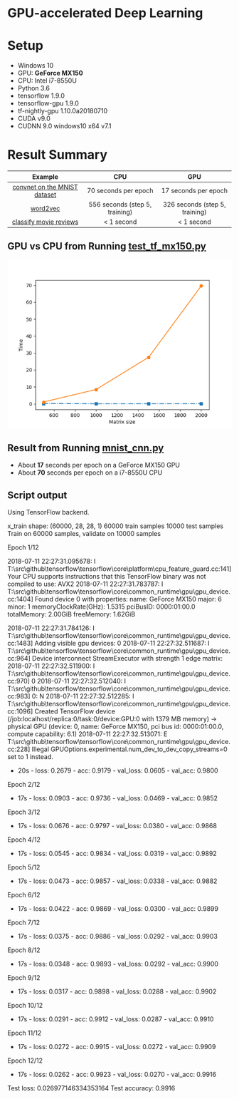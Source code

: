 # GPU-accelerated Deep Learning

Setup
======
     
 * Windows 10
 * GPU: **GeForce MX150**
 * CPU: Intel i7-8550U
 * Python 3.6
 * tensorflow 1.9.0
 * tensorflow-gpu 1.9.0
 * tf-nightly-gpu 1.10.0a20180710
 * CUDA v9.0
 * CUDNN 9.0 windows10 x64 v7.1
 
Result Summary
==============

| Example | CPU  | GPU  | 
|:------: |:---: |:---: |
| [convnet on the MNIST dataset](https://github.com/lshang0311/deeplearning-gpu/blob/master/mnist_cnn.py)  | 70 seconds per epoch  | 17 seconds per epoch  |
| [word2vec](https://github.com/lshang0311/deeplearning-gpu/blob/master/word2vec_basic.py)  | 556 seconds (step 5, training)  | 326 seconds (step 5, training)|
| [classify movie reviews](https://github.com/lshang0311/deeplearning-gpu/blob/master/classify_movie_reviews.py)  | < 1 second  | < 1 second|


GPU vs CPU from Running [test_tf_mx150.py](http://vjethava.blogspot.com/2017/11/tensorflow-on-mx150.html)
---------------------
![gpu image](gpu_vs_cpu.png "GPU vs CPU")


Result from Running [mnist_cnn.py](https://github.com/philferriere/dlwin/blob/master/mnist_cnn.py) 
---------------------
* About **17** seconds per epoch on a GeForce MX150 GPU
* About **70** seconds per epoch on a i7-8550U CPU

Script output
-
Using TensorFlow backend.

x_train shape: (60000, 28, 28, 1)
60000 train samples
10000 test samples
Train on 60000 samples, validate on 10000 samples

Epoch 1/12

2018-07-11 22:27:31.095678: I T:\src\github\tensorflow\tensorflow\core\platform\cpu_feature_guard.cc:141] Your CPU supports instructions that this TensorFlow binary was not compiled to use: AVX2
2018-07-11 22:27:31.783787: I T:\src\github\tensorflow\tensorflow\core\common_runtime\gpu\gpu_device.cc:1404] Found device 0 with properties: 
name: GeForce MX150 major: 6 minor: 1 memoryClockRate(GHz): 1.5315
pciBusID: 0000:01:00.0
totalMemory: 2.00GiB freeMemory: 1.62GiB


2018-07-11 22:27:31.784126: I T:\src\github\tensorflow\tensorflow\core\common_runtime\gpu\gpu_device.cc:1483] Adding visible gpu devices: 0
2018-07-11 22:27:32.511687: I T:\src\github\tensorflow\tensorflow\core\common_runtime\gpu\gpu_device.cc:964] Device interconnect StreamExecutor with strength 1 edge matrix:
2018-07-11 22:27:32.511900: I T:\src\github\tensorflow\tensorflow\core\common_runtime\gpu\gpu_device.cc:970]      0 
2018-07-11 22:27:32.512040: I T:\src\github\tensorflow\tensorflow\core\common_runtime\gpu\gpu_device.cc:983] 0:   N 
2018-07-11 22:27:32.512285: I T:\src\github\tensorflow\tensorflow\core\common_runtime\gpu\gpu_device.cc:1096] Created TensorFlow device (/job:localhost/replica:0/task:0/device:GPU:0 with 1379 MB memory) -> physical GPU (device: 0, name: GeForce MX150, pci bus id: 0000:01:00.0, compute capability: 6.1)
2018-07-11 22:27:32.513071: E T:\src\github\tensorflow\tensorflow\core\common_runtime\gpu\gpu_device.cc:228] Illegal GPUOptions.experimental.num_dev_to_dev_copy_streams=0 set to 1 instead.
 - 20s - loss: 0.2679 - acc: 0.9179 - val_loss: 0.0605 - val_acc: 0.9800

Epoch 2/12
 - 17s - loss: 0.0903 - acc: 0.9736 - val_loss: 0.0469 - val_acc: 0.9852

Epoch 3/12
 - 17s - loss: 0.0676 - acc: 0.9797 - val_loss: 0.0380 - val_acc: 0.9868

Epoch 4/12
 - 17s - loss: 0.0545 - acc: 0.9834 - val_loss: 0.0319 - val_acc: 0.9892

Epoch 5/12
 - 17s - loss: 0.0473 - acc: 0.9857 - val_loss: 0.0338 - val_acc: 0.9882

Epoch 6/12
 - 17s - loss: 0.0422 - acc: 0.9869 - val_loss: 0.0300 - val_acc: 0.9899

Epoch 7/12
 - 17s - loss: 0.0375 - acc: 0.9886 - val_loss: 0.0292 - val_acc: 0.9903

Epoch 8/12
 - 17s - loss: 0.0348 - acc: 0.9893 - val_loss: 0.0292 - val_acc: 0.9900

Epoch 9/12
 - 17s - loss: 0.0317 - acc: 0.9898 - val_loss: 0.0288 - val_acc: 0.9902

Epoch 10/12
 - 17s - loss: 0.0291 - acc: 0.9912 - val_loss: 0.0287 - val_acc: 0.9910

Epoch 11/12
 - 17s - loss: 0.0272 - acc: 0.9915 - val_loss: 0.0272 - val_acc: 0.9909

Epoch 12/12
 - 17s - loss: 0.0262 - acc: 0.9923 - val_loss: 0.0270 - val_acc: 0.9916

Test loss: 0.026977146334353164
Test accuracy: 0.9916